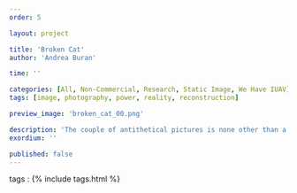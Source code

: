 ```yaml
---
order: 5

layout: project

title: 'Broken Cat'
author: 'Andrea Buran'

time: ''

categories: [All, Non-Commercial, Research, Static Image, We Have IUAV]
tags: [image, photography, power, reality, reconstruction]

preview_image: 'broken_cat_00.png'

description: 'The couple of antithetical pictures is none other than a reflection on the power of reconstructing reality intrinsic of photographic images.'
exordium: ''

published: false
---
```


tags
: {% include tags.html %}